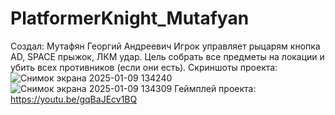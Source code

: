# PlatformerKnight_Mutafyan
Создал: Мутафян Георгий Андреевич
Игрок управляет рыцарям кнопка AD, SPACE прыжок, ЛКМ удар. Цель собрать все предметы на локации и убить всех противников (если они есть). 
Скриншоты проекта:
![Снимок экрана 2025-01-09 134240](https://github.com/user-attachments/assets/431beb78-190d-447e-ad6a-3bde4d741b57)
![Снимок экрана 2025-01-09 134309](https://github.com/user-attachments/assets/4c0dff02-3a4c-4e19-b098-2c8fba64fdc1)
Геймплей проекта: https://youtu.be/gqBaJEcv1BQ
